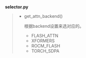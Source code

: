 **selector.py**

> * get_attn_backend()
>
>   根据backend设置来选对应的。
>
>   * FLASH_ATTN
>   * XFORMERS
>   * ROCM_FLASH
>   * TORCH_SDPA